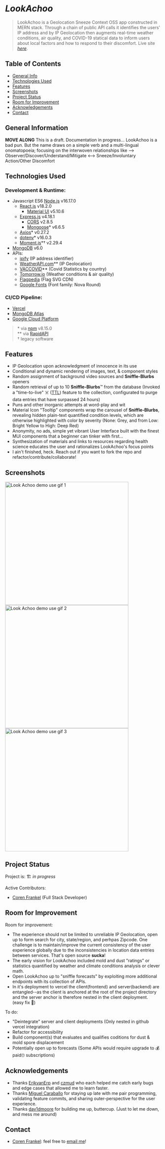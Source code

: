 # *LookAchoo*
> LookAchoo is a Geolocation Sneeze Context OSS app constructed in MERN stack. Through a chain of public API calls it identifies the users' IP address and by IP Geolocation then augments real-time weather conditions, air quality, and COVID-19 statical data to inform users about local factors and how to respond to their discomfort. 
> Live site [_here_](https://look-achoo.vercel.app/). <!-- Once a live deployment is available, include the link here. -->
## Table of Contents
* [General Info](#general-information)
* [Technologies Used](#technologies-used)
* [Features](#features)
* [Screenshots](#screenshots)
* [Project Status](#project-status)
* [Room for Improvement](#room-for-improvement)
* [Acknowledgements](#acknowledgements)
* [Contact](#contact)
<!-- * [License](#license) -->

<!-- PLACE BETWEEN SCREENSHOTS AND PROJECT STATUS WHEN IMPLEMENTING
* [Setup](#setup)
* [Usage](#usage)
-->

## General Information
<!--
- Provide general information about your project here.
- What problem does it (intend to) solve?
- What is the purpose of your project?
- Why did you undertake it?
-->
<!-- You don't have to answer all the questions - just the ones relevant to your project. -->
**MOVE ALONG** This is a draft. Documentation in progress...
LookAchoo is a bad pun. But the name draws on a simple verb and a multi-lingual onomatopoeia; focusing on the interwoven relationships like -->  
Observer/Discover/Understand/Mitigate <--> Sneeze/Involuntary Action/Other Discomfort



## Technologies Used
### Development & Runtime:
+ Javascript ES6 [Node.js](https://nodejs.org/en/) v16.17.0
  + [React.js](https://reactjs.org/) v18.2.0
    + [Material UI](https://mui.com/core/) v5.10.6
  + [Express.js](https://expressjs.com/) v4.18.1
    + [CORS](https://expressjs.com/en/resources/middleware/cors.html) v2.8.5
    + [Mongoose](https://mongoosejs.com/)* v6.6.5
  + [Axios](https://axios-http.com/docs/intro)* v0.27.2
  + [dotenv](https://www.npmjs.com/package/dotenv)* v16.0.3
  + [Moment.js](https://momentjs.com/docs/)*† v2.29.4
+ [MongoDB](https://www.mongodb.com/) v6.0
+ APIs:
  - [ipify](https://www.ipify.org/) (IP address identifier)
  - [WeatherAPI.com](https://rapidapi.com/weatherapi/api/weatherapi-com/)** (IP Geolocation)
  - [VACCOVID](https://rapidapi.com/vaccovidlive-vaccovidlive-default/api/vaccovid-coronavirus-vaccine-and-treatment-tracker/)** (Covid Statistics by country)
  - [Tomorrow.io](https://www.tomorrow.io/) (Weather conditions & air quality)
  - [Flagpedia](https://flagpedia.net) (Flag SVG CDN)
  - [Google Fonts](https://fonts.google.com/) (Font family: Nova Round)
  
### CI/CD Pipeline:
- [Vercel](https://vercel.com/)
- [MongoDB Atlas](https://www.mongodb.com/atlas)
- [Google Cloud Platform](https://cloud.google.com/)

>
>\* via [npm](https://www.npmjs.com/) v8.15.0  
>** via [RapidAPI](https://rapidapi.com/hub)  
>† legacy software  


## Features
<!-- List the ready features here: -->
- IP Geolocation upon acknowledgment of innocence in its use
- Conditional and dynamic rendering of images, text, & component styles
- Random assignment of background video sources and **Sniffle-Blurbs** openers
- Random retrieval of up to 10 **Sniffle-Blurbs**™ from the database (Invoked a "time-to-live" ☠️ ([TTL](https://www.mongodb.com/docs/manual/tutorial/expire-data/)) feature to the collection, configurated to purge data entries that have surpassed 24 hours)
- Puns and other inorganic attempts at word-play and wit
- Material Icon "Tooltip" components wrap the carousel of **Sniffle-Blurbs**, revealing hidden plain-text quantified condition levels, which are otherwise highlighted with color by severity (None: Grey, and from Low: Bright Yellow to High: Deep Red)
- Anonymity, no ads, simple yet vibrant User Interface built with the finest MUI components that a beginner can tinker with first...
- Synthesization of materials and links to resources regarding health science educates the user and rationalizes LookAchoo's focus points
- I ain't finished, heck. Reach out if you want to fork the repo and refactor/contribute/collaborate!


## Screenshots
<!-- If you have screenshots, gifs, video demos you'd like to share, include them here. -->
<p>
<img src="./assets/lademo1.gif" alt="Look Achoo demo use gif 1" style="height: 400px;">
<img src="./assets/lademo2.gif" alt="Look Achoo demo use gif 2" style="height: 400px;">
<img src="./assets/lademo3.gif" alt="Look Achoo demo use gif 3" style="height: 400px;">
</p>


<!--
## Setup
What are the project requirements/dependencies? Where are they listed? A requirements.txt or a Pipfile.lock file perhaps? Where is it located?
Proceed to describe how to install / setup one's local environment / get started with the project.
## Usage
How does one go about using it?
Provide various use cases and code examples here.
`write-your-code-here`
-->
## Project Status
Project is: 🏗️ _in progress_

Active Contributors: 
  + [Coren Frankel](https://github.com/coren-frankel) (Full Stack Developer)
<!-- _in progress_ / _complete_ / _no longer being worked on_. If you are no longer working on it, provide reasons why. -->


## Room for Improvement
<!-- Include areas you believe need improvement / could be improved. Also add TODOs for future development. -->

Room for improvement:
- The experience should not be limited to unreliable IP Geolocation, open up to form search for city, state/region, and perhpas Zipcode. One challenge is to maintain/improve the current consistency of the user experience globally due to the inconsistencies in location data entries between services. That's open source **sucka**!
- The early vision for LookAchoo included mold and dust "ratings" or statistics quantified by weather and climate conditions analysis or clever math. 
- Open LookAchoo up to "sniffle forecasts" by exploiting more additional endpoints with its collection of APIs.
- In it's deployment to vercel the client(frontend) and server(backend) are entangled--as the client is anchored at the root of the project directory and the server anchor is therefore nested in the client deployment. (easy fix 🤞)

To do:
- "Deintegrate" server and client deployments (Only nested in github vercel integration)
- Refactor for accessibility
- Build component(s) that evaluates and qualifies coditions for dust & mold spore displacement
- Potentially open up to forecasts (Some APIs would require upgrade to 💰paid🙄 subscriptions)


## Acknowledgements
- Thanks [ErikvanErp](https://github.com/ErikvanErp) and [czmud](https://github.com/czmud) who each helped me catch early bugs and edge cases that allowed me to learn faster. 
- Thanks [Miguel Caraballo](https://github.com/CaraballoMiguel) for staying up late with me pair programming, validating feature commits, and sharing outer-perspective for the user experience.
- Thanks [dav1dmoore](https://github.com/dav1dmoore) for building me up, buttercup. (Just to let me down, and mess me around)

## Contact 
+ [Coren Frankel](https://linkedin.com/in/coren-frankel): feel free to [email me](mailto:coren.frankel@gmail.com)!

<!-- Optional -->
<!-- ## License -->
<!-- This project is open source and available under the [... License](). -->

<!-- You don't have to include all sections - just the one's relevant to your project -->
